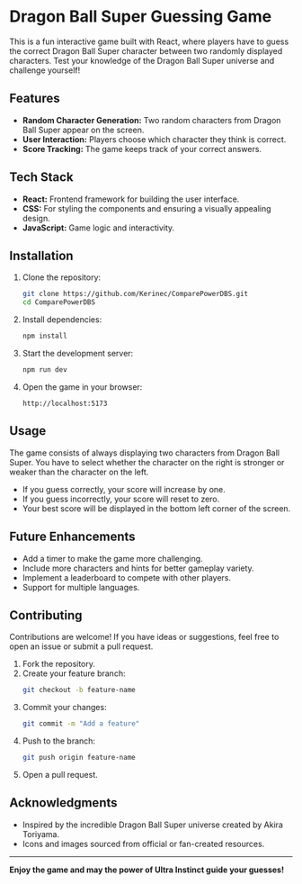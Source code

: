 # Dragon Ball Super Guessing Game

This is a fun interactive game built with React, where players have to guess the correct Dragon Ball Super character between two randomly displayed characters. Test your knowledge of the Dragon Ball Super universe and challenge yourself!

## Features

- **Random Character Generation:** Two random characters from Dragon Ball Super appear on the screen.
- **User Interaction:** Players choose which character they think is correct.
- **Score Tracking:** The game keeps track of your correct answers.

## Tech Stack

- **React:** Frontend framework for building the user interface.
- **CSS:** For styling the components and ensuring a visually appealing design.
- **JavaScript:** Game logic and interactivity.

## Installation

1. Clone the repository:

   ```bash
   git clone https://github.com/Kerinec/ComparePowerDBS.git
   cd ComparePowerDBS
   ```

2. Install dependencies:

   ```bash
   npm install
   ```

3. Start the development server:

   ```bash
   npm run dev
   ```

4. Open the game in your browser:

   ```
   http://localhost:5173
   ```
## Usage

The game consists of always displaying two characters from Dragon Ball Super. You have to select whether the character on the right is stronger or weaker than the character on the left.

- If you guess correctly, your score will increase by one.
- If you guess incorrectly, your score will reset to zero.
- Your best score will be displayed in the bottom left corner of the screen.

## Future Enhancements

- Add a timer to make the game more challenging.
- Include more characters and hints for better gameplay variety.
- Implement a leaderboard to compete with other players.
- Support for multiple languages.

## Contributing

Contributions are welcome! If you have ideas or suggestions, feel free to open an issue or submit a pull request.

1. Fork the repository.
2. Create your feature branch:
   ```bash
   git checkout -b feature-name
   ```
3. Commit your changes:
   ```bash
   git commit -m "Add a feature"
   ```
4. Push to the branch:
   ```bash
   git push origin feature-name
   ```
5. Open a pull request.


## Acknowledgments

- Inspired by the incredible Dragon Ball Super universe created by Akira Toriyama.
- Icons and images sourced from official or fan-created resources.

---

**Enjoy the game and may the power of Ultra Instinct guide your guesses!**

